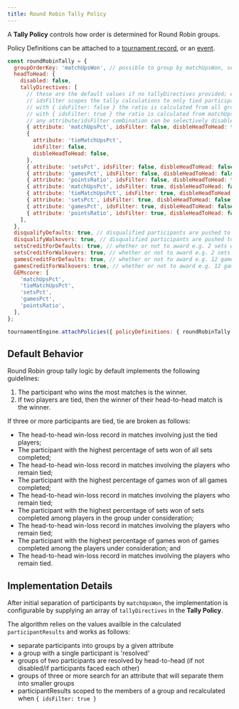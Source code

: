 ```yaml
---
title: Round Robin Tally Policy
---
```


A **Tally Policy** controls how order is determined for Round Robin groups.

Policy Definitions can be attached to a [tournament record](../apis/tournament-engine-api#attachpolicies), or an [event](../apis/tournament-engine-api#attacheventpolicies).

```js
const roundRobinTally = {
  groupOrderKey: 'matchUpsWon', // possible to group by matchUpsWon, setsWon, gamesWon, or pointsWon
  headToHead: {
    disabled: false,
    tallyDirectives: [
      // these are the default values if no tallyDirectives provided; edit to suit
      // idsFilter scopes the tally calculations to only tied participants
      // with { idsFilter: false } the ratio is calculated from all group matchUps
      // with { idsFilter: true } the ratio is calculated from matchUps including tied participants
      // any attribute/idsFilter combination can be selectively disabled for Head to Head calculations
      { attribute: 'matchUpsPct', idsFilter: false, disbleHeadToHead: false },
      {
        attribute: 'tieMatchUpsPct',
        idsFilter: false,
        disbleHeadToHead: false,
      },
      { attribute: 'setsPct', idsFilter: false, disbleHeadToHead: false },
      { attribute: 'gamesPct', idsFilter: false, disbleHeadToHead: false },
      { attribute: 'pointsRatio', idsFilter: false, disbleHeadToHead: false },
      { attribute: 'matchUpsPct', idsFilter: true, disbleHeadToHead: false },
      { attribute: 'tieMatchUpsPct', idsFilter: true, disbleHeadToHead: false },
      { attribute: 'setsPct', idsFilter: true, disbleHeadToHead: false },
      { attribute: 'gamesPct', idsFilter: true, disbleHeadToHead: false },
      { attribute: 'pointsRatio', idsFilter: true, disbleHeadToHead: false },
    ],
  },
  disqualifyDefaults: true, // disqualified participants are pushed to the bottom of the group order
  disqualifyWalkovers: true, // disqualified participants are pushed to the bottom of the group order
  setsCreditForDefaults: true, // whether or not to award e.g. 2 sets won for participant who wins by opponent DEFAULT
  setsCreditForWalkovers: true, // whether or not to award e.g. 2 sets won for participant who wins by opponent WALKOVER
  gamesCreditForDefaults: true, // whether or not to award e.g. 12 games won for participant who wins by opponent DEFAULT
  gamesCreditForWalkovers: true, // whether or not to award e.g. 12 games won for participant who wins by opponent WALKOVER
  GEMscore: [
    'matchUpsPct',
    'tieMatchUpsPct',
    'setsPct',
    'gamesPct',
    'pointsRatio',
  ],
};

tournamentEngine.attachPolicies({ policyDefinitions: { roundRobinTally } });
```

## Default Behavior

Round Robin group tally logic by default implements the following guidelines:

1. The participant who wins the most matches is the winner.
2. If two players are tied, then the winner of their head-to-head match is the winner.

If three or more participants are tied, tie are broken as follows:

- The head-to-head win-loss record in matches involving just the tied players;
- The participant with the highest percentage of sets won of all sets completed;
- The head-to-head win-loss record in matches involving the players who remain tied;
- The participant with the highest percentage of games won of all games completed;
- The head-to-head win-loss record in matches involving the players who remain tied;
- The participant with the highest percentage of sets won of sets completed among players in the group under consideration;
- The head-to-head win-loss record in matches involving the players who remain tied;
- The participant with the highest percentage of games won of games completed among the players under consideration; and
- The head-to-head win-loss record in matches involving the players who remain tied.

## Implementation Details

After initial separation of participants by `matchUpsWon`,
the implementation is configurable by supplying an array of `tallyDirectives` in the **Tally Policy**.

The algorithm relies on the values availble in the calculated `participantResults` and works as follows:

- separate participants into groups by a given attribute
- a group with a single participant is 'resolved'
- groups of two participants are resolved by head-to-head (if not disabled/if participants faced each other)
- groups of three or more search for an attribute that will separate them into smaller groups
- participantResults scoped to the members of a group and recalculated when `{ idsFilter: true }`
